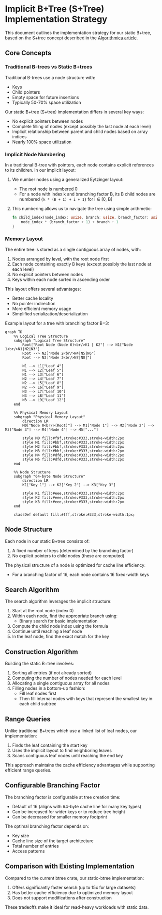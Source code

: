 # Implicit B+Tree (S+Tree) Implementation Strategy

This document outlines the implementation strategy for our static B+tree, based on the S+tree concept described in the [Algorithmica article](https://en.algorithmica.org/hpc/data-structures/s-tree/).

## Core Concepts

### Traditional B-trees vs Static B+trees

Traditional B-trees use a node structure with:

- Keys
- Child pointers
- Empty space for future insertions
- Typically 50-70% space utilization

Our static B+tree (S+tree) implementation differs in several key ways:

- No explicit pointers between nodes
- Complete filling of nodes (except possibly the last node at each level)
- Implicit relationship between parent and child nodes based on array indices
- Nearly 100% space utilization

### Implicit Node Numbering

In a traditional B-tree with pointers, each node contains explicit references to its children. In our implicit layout:

1. We number nodes using a generalized Eytzinger layout:
   - The root node is numbered 0
   - For a node with index k and branching factor B, its B child nodes are numbered `{k * (B + 1) + i + 1}` for i ∈ [0, B]

2. This numbering allows us to navigate the tree using simple arithmetic:

   ```rust
   fn child_index(node_index: usize, branch: usize, branch_factor: usize) -> usize {
       node_index * (branch_factor + 1) + branch + 1
   }
   ```

### Memory Layout

The entire tree is stored as a single contiguous array of nodes, with:

1. Nodes arranged by level, with the root node first
2. Each node containing exactly B keys (except possibly the last node at each level)
3. No explicit pointers between nodes
4. Keys within each node sorted in ascending order

This layout offers several advantages:

- Better cache locality
- No pointer indirection
- More efficient memory usage
- Simplified serialization/deserialization

Example layout for a tree with branching factor B=3:

```mermaid
graph TD
    %% Logical Tree Structure
    subgraph "Logical Tree Structure"
        Root["Root Node (Node 0)<br/>K1 | K2"] --> N1["Node 1<br/>N1|N2|N3"]
        Root --> N2["Node 2<br/>N4|N5|N6"]
        Root --> N3["Node 3<br/>N7|N8|"]

        N1 --> L1["Leaf 4"]
        N1 --> L2["Leaf 5"]
        N1 --> L3["Leaf 6"]
        N2 --> L4["Leaf 7"]
        N2 --> L5["Leaf 8"]
        N2 --> L6["Leaf 9"]
        N3 --> L7["Leaf 10"]
        N3 --> L8["Leaf 11"]
        N3 --> L9["Leaf 12"]
    end

    %% Physical Memory Layout
    subgraph "Physical Memory Layout"
        direction LR
        M0["Node 0<br/>(Root)"] --> M1["Node 1"] --> M2["Node 2"] --> M3["Node 3"] --> M4["Node 4"] --> M5["..."]

        style M0 fill:#f9f,stroke:#333,stroke-width:2px
        style M1 fill:#bbf,stroke:#333,stroke-width:2px
        style M2 fill:#bbf,stroke:#333,stroke-width:2px
        style M3 fill:#bbf,stroke:#333,stroke-width:2px
        style M4 fill:#dfd,stroke:#333,stroke-width:2px
        style M5 fill:#dfd,stroke:#333,stroke-width:2px
    end

    %% Node Structure
    subgraph "64-byte Node Structure"
        direction LR
        K1["Key 1"] --> K2["Key 2"] --> K3["Key 3"]

        style K1 fill:#eee,stroke:#333,stroke-width:2px
        style K2 fill:#eee,stroke:#333,stroke-width:2px
        style K3 fill:#eee,stroke:#333,stroke-width:2px
    end

    classDef default fill:#fff,stroke:#333,stroke-width:1px;
```

## Node Structure

Each node in our static B+tree consists of:

1. A fixed number of keys (determined by the branching factor)
2. No explicit pointers to child nodes (these are computed)

The physical structure of a node is optimized for cache line efficiency:

- For a branching factor of 16, each node contains 16 fixed-width keys

## Search Algorithm

The search algorithm leverages the implicit structure:

1. Start at the root node (index 0)
2. Within each node, find the appropriate branch using:
   - Binary search for basic implementation
3. Compute the child node index using the formula
4. Continue until reaching a leaf node
5. In the leaf node, find the exact match for the key

## Construction Algorithm

Building the static B+tree involves:

1. Sorting all entries (if not already sorted)
2. Computing the number of nodes needed for each level
3. Allocating a single contiguous array for all nodes
4. Filling nodes in a bottom-up fashion:
   - Fill leaf nodes first
   - Then fill internal nodes with keys that represent the smallest key in each child subtree

## Range Queries

Unlike traditional B+trees which use a linked list of leaf nodes, our implementation:

1. Finds the leaf containing the start key
2. Uses the implicit layout to find neighboring leaves
3. Scans contiguous leaf nodes until reaching the end key

This approach maintains the cache efficiency advantages while supporting efficient range queries.

## Configurable Branching Factor

The branching factor is configurable at tree creation time:

- Default of 16 (aligns with 64-byte cache line for many key types)
- Can be increased for wider keys or to reduce tree height
- Can be decreased for smaller memory footprint

The optimal branching factor depends on:

- Key size
- Cache line size of the target architecture
- Total number of entries
- Access patterns

## Comparison with Existing Implementation

Compared to the current btree crate, our static-btree implementation:

1. Offers significantly faster search (up to 15x for large datasets)
2. Has better cache efficiency due to optimized memory layout
3. Does not support modifications after construction

These tradeoffs make it ideal for read-heavy workloads with static data.
